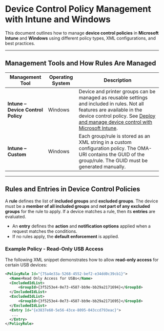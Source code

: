 # Device Control Policy Management with Intune and Windows

This document outlines how to manage **device control policies** in **Microsoft Intune** and **Windows** using different policy types, XML configurations, and best practices.

---

## **Management Tools and How Rules Are Managed**

| Management Tool                     | Operating System | Description |
|-------------------------------------|-----------------|-------------|
| **Intune – Device Control Policy**  | Windows         | Device and printer groups can be managed as reusable settings and included in rules. Not all features are available in the device control policy. See [Deploy and manage device control with Microsoft Intune](https://docs.microsoft.com/en-us/mem/intune/protect/device-control). |
| **Intune – Custom**                 | Windows         | Each group/rule is stored as an XML string in a custom configuration policy. The OMA-URI contains the GUID of the group/rule. The GUID must be generated manually. |

---

## **Rules and Entries in Device Control Policies**

A **rule** defines the list of **included groups** and **excluded groups**. The device must be a **member of all included groups** and **not part of any excluded groups** for the rule to apply. If a device matches a rule, then its **entries** are evaluated.

- An **entry** defines the **action** and **notification options** applied when a request matches the conditions.
- If no rules apply, the **default enforcement** is applied.

### **Example Policy - Read-Only USB Access**
The following XML snippet demonstrates how to allow **read-only access** for certain USB devices:

```xml
<PolicyRule Id="{75a4e33a-5268-4552-bef2-e34dd0c39cb1}">
  <Name>Read Only Access for USBs</Name>
  <IncludedIdList>
      <GroupId>{3f5253e4-0e73-4587-bb9e-bb29a2171694}</GroupId>
  </IncludedIdList>
  <ExcludedIdList>
      <GroupId>{3f5253e4-0e73-4587-bb9e-bb29a2171695}</GroupId>
  </ExcludedIdList>
  <Entry Id="{e3837e60-5e56-43ce-8095-043ccd793eac}">
   ...
  </Entry>
</PolicyRule> 
